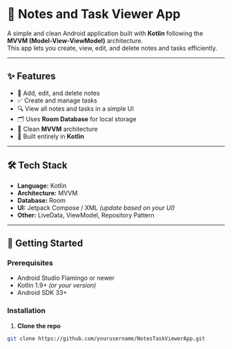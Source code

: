 # 📒 Notes and Task Viewer App

A simple and clean Android application built with **Kotlin** following the **MVVM (Model-View-ViewModel)** architecture.  
This app lets you create, view, edit, and delete notes and tasks efficiently.

---

## ✨ Features

- 📌 Add, edit, and delete notes
- ✅ Create and manage tasks
- 🔍 View all notes and tasks in a simple UI
- 🗂️ Uses **Room Database** for local storage
- 🧩 Clean **MVVM** architecture
- 📱 Built entirely in **Kotlin**

---

## 🛠️ Tech Stack

- **Language:** Kotlin
- **Architecture:** MVVM
- **Database:** Room
- **UI:** Jetpack Compose / XML *(update based on your UI)*
- **Other:** LiveData, ViewModel, Repository Pattern

---

## 🚀 Getting Started

### Prerequisites

- Android Studio Flamingo or newer
- Kotlin 1.9+ *(or your version)*
- Android SDK 33+

### Installation

1. **Clone the repo**

```bash
git clone https://github.com/yourusername/NotesTaskViewerApp.git

